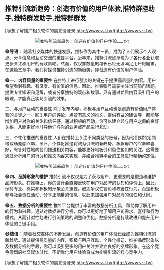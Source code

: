 ## **推特引流新趋势：创造有价值的用户体验,推特群控助手,推特群发助手,推特群群发**

[😍想了解推广相关软件的朋友请登录 http://www.vst.tw](http://www.vst.tw)

 <center><img src="https://vst.tw/MP4/tuiguang/png/4.png" alt="推特引流新趋势：创造有价值的用户体验___.txt"></center>

**😄导语：**
随着社交媒体的快速发展，推特作为其中一员，成为了人们展示个人观点、分享信息和互动交流的重要平台。近年来，推特引流逐渐成为了各行各业获取更多关注和用户的有效策略。然而，仅仅靠数量的增长已经无法满足用户的需求。在这篇文章中，我们将探讨推特引流的新趋势，即创造有价值的用户体验。

**😄一、内容质量的重要性**
在推特上进行引流的关键在于提供高质量的内容。用户希望看到有趣、有深度、有价值的信息。因此，推特账号需要关注当前热门话题，提供专业知识和见解，或者分享独特的观点和故事。只有通过优质内容吸引用户的眼球，才能真正实现引流的效果。

二、与用户互动的重要性
除了发布内容，积极与用户互动也是创造有价值用户体验的关键之一。回复用户的评论、点赞有意义的推文、提供有益的建议等，都能够增加用户对你的关注和信任感。通过积极的互动，你可以建立起与用户之间的良好关系，从而更好地引导他们与你的业务或产品进行互动。

三、个性化推送的重要性
人们在推特上关注不同类型的账号，因为他们对特定领域或话题感兴趣。因此，个性化推送将成为引流的新趋势。根据用户的兴趣和喜好，有针对性地向他们推送相关内容，能够更好地吸引和留住他们的关注。这需要通过分析用户的行为和推文内容来实现，并结合推特平台的工具进行精确的定位。

 <center><img src="https://vst.tw/MP4/tuiguang/png/7.png" alt="推特引流新趋势：创造有价值的用户体验___.txt"></center>

**😄四、品牌形象的维护**
推特引流不仅仅是为了获取用户，更重要的是塑造和维护品牌形象。在推特上，你的言行会直接反映在用户对品牌的认知和评价上。因此，保持专业、真实和积极的形象至关重要。避免争议性言论和攻击性行为，而是积极参与社会责任活动、分享正能量的信息，以此来加强用户对品牌的信任和认同。

**😄五、数据分析的重要性**
推特平台提供了丰富的数据分析工具，帮助你了解用户的行为和兴趣。通过对数据进行分析，你可以更好地了解用户的需求、喜好和行为模式，从而针对性地进行引流策略的调整和优化。数据分析是持续改进和提升用户体验的关键手段。

**😄结语：**
随着社交媒体的不断发展，创造有价值的用户体验已经成为推特引流的新趋势。通过提供高质量的内容、积极与用户互动、个性化推送、维护品牌形象以及数据分析的手段，你可以吸引更多的用户关注并建立良好的品牌形象。在这个竞争激烈的社交媒体时代，不断优化用户体验将成为推特引流的核心竞争力。

[😍想了解推广相关软件的朋友请登录 http://www.vst.tw](http://www.vst.tw)



